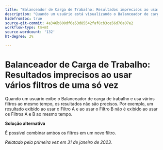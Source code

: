 ```yaml
---
title: "Balanceador de Carga de Trabalho: Resultados imprecisos ao usar vários filtros de uma só vez"
description: "Quando um usuário está visualizando o Balanceador de carga de trabalho e usa vários filtros ao mesmo tempo, os resultados não são precisos. Por exemplo, um resultado que é exibido ao usar o Filtro A e ao usar o Filtro B não é exibido ao usar os Filtros A e B ao mesmo tempo."
hidefromtoc: true
source-git-commit: 4a346b600df6e53d85542faf8cb3ce56d76a07e2
workflow-type: tm+mt
source-wordcount: '132'
ht-degree: 3%

---
```



# Balanceador de Carga de Trabalho: Resultados imprecisos ao usar vários filtros de uma só vez

Quando um usuário exibe o Balanceador de carga de trabalho e usa vários filtros ao mesmo tempo, os resultados não são precisos. Por exemplo, um resultado exibido ao usar o Filtro A e ao usar o Filtro B não é exibido ao usar os Filtros A e B ao mesmo tempo.

**Solução alternativa**

É possível combinar ambos os filtros em um novo filtro.

_Relatado pela primeira vez em 31 de janeiro de 2023._

